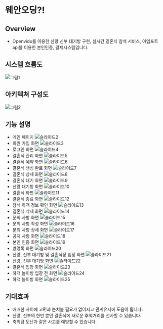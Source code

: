 # 웨안오딩?!

## Overview
- Openvidu를 이용한 신랑 신부 대기방 구현, 실시간 결혼식 참석 서비스, 아임포트 api를 이용한 본인인증, 결제시스템입니다.

## 시스템 흐름도
![그림1](https://user-images.githubusercontent.com/100895439/185735316-95180423-3199-4f92-89bd-4e8fa0a205eb.png)
## 아키텍쳐 구성도
![그림2](https://user-images.githubusercontent.com/100895439/185735327-6ff39365-abac-4e7b-8ba2-9fb90d090dc5.png)


## 기능 설명
- 메인 페이지
![슬라이드2](https://user-images.githubusercontent.com/100895439/185774985-96e0c27c-f0ef-4866-aec8-f203bb04e8c2.PNG)
- 회원 가입 화면
![슬라이드3](https://user-images.githubusercontent.com/100895439/185774987-78a804e5-bc8e-4d4d-b111-2c1cb54631e7.PNG)
- 로그인 화면
![슬라이드4](https://user-images.githubusercontent.com/100895439/185774988-b8ada963-513a-4722-abc3-8029e9118efb.PNG)
- 결혼식 관리 화면
![슬라이드5](https://user-images.githubusercontent.com/100895439/185774989-6c9427df-7293-4f5a-af02-c4f21b2fd7f1.PNG)
- 결혼식 예약 화면
![슬라이드6](https://user-images.githubusercontent.com/100895439/185774990-94953b2c-999d-4755-9196-ab0664ea98d2.PNG)
- 결혼식 생성 완료 화면
![슬라이드7](https://user-images.githubusercontent.com/100895439/185774991-793129f1-40a2-4c1e-acf4-0c263b8f51b0.PNG)
- 결혼식 상세 화면
![슬라이드8](https://user-images.githubusercontent.com/100895439/185774993-ac63a27c-0e2e-47f5-8ec7-e34c41b39b60.PNG)
- 결혼식 대기 화면
![슬라이드9](https://user-images.githubusercontent.com/100895439/185774994-60556b96-1b56-4416-aca8-e097b6c8817b.PNG)
- 신랑 대기방 화면
![슬라이드10](https://user-images.githubusercontent.com/100895439/185774995-0127fd51-1f2e-49a3-85f9-87a96b882cfb.PNG)
- 결혼식 화면
![슬라이드11](https://user-images.githubusercontent.com/100895439/185774997-f5f1f9d3-463e-4d74-9732-542424d3108e.PNG)
- 결혼식 종료 화면
![슬라이드12](https://user-images.githubusercontent.com/100895439/185774998-8540f35d-a021-4584-85cd-75936a903051.PNG)
- 참석 하객 정보 확인 화면
![슬라이드13](https://user-images.githubusercontent.com/100895439/185774999-1a6a749a-a628-4235-b7c6-504ec867e5c0.PNG)
- 결혼식 삭제 화면
![슬라이드14](https://user-images.githubusercontent.com/100895439/185775000-566925d8-6df7-47e8-8f7d-e7d0f8435f69.PNG)
- 문의 사항 화면
![슬라이드15](https://user-images.githubusercontent.com/100895439/185775002-578903bd-bc35-47e3-8db9-70a7d86def6b.PNG)
- 문의 사항 작성 화면
![슬라이드16](https://user-images.githubusercontent.com/100895439/185775004-2472e529-a1d3-4c52-ba39-63f22fb4681b.PNG)
- 문의 사항 상세 화면
![슬라이드17](https://user-images.githubusercontent.com/100895439/185775005-4e2e4187-9fee-476e-865e-b19a4357aced.PNG)
- 공지 사항 화면
![슬라이드18](https://user-images.githubusercontent.com/100895439/185775006-40a24ddd-156b-4f42-b52d-f1c3c98ac2a8.PNG)
- 본인 인증 화면
![슬라이드19](https://user-images.githubusercontent.com/100895439/185775007-02639b33-66d6-4cf9-87ef-ce6f1563af4e.PNG)
- 방명록 화면
![슬라이드20](https://user-images.githubusercontent.com/100895439/185775008-c59bbf09-b009-4842-bc1e-5d04ea6269cd.PNG)
- 신랑, 신부 대기방 및 결혼식장 입장 화면
![슬라이드21](https://user-images.githubusercontent.com/100895439/185775009-dc18d889-b530-4dd4-b87e-1bf07e2a8854.PNG)
- 신랑, 신부 대기방 화면
![슬라이드22](https://user-images.githubusercontent.com/100895439/185775010-ced992db-bed8-4e6f-8e23-28faf8aaceb0.PNG)
- 결혼식 입장 화면
![슬라이드23](https://user-images.githubusercontent.com/100895439/185775011-c55ff17d-932b-4fea-bebe-faaf2a0b1e92.PNG)
- 하객 놀이방 입장 전 화면
![슬라이드24](https://user-images.githubusercontent.com/100895439/185775012-0bc71a68-8d5b-4627-88b3-c674bdad581c.PNG)
- 하객 놀이방 화면
![슬라이드25](https://user-images.githubusercontent.com/100895439/185775013-82572be9-ab75-44d3-8d9d-3369e80ff63a.PNG)

## 기대효과
- 애매한 사이에 고민과 눈치볼 필요가 없어지고 관계유지에 도움이 됩니다.
- 신랑, 신부의 한번 뿐인 결혼식에 새로운 추억거리를 선사할 수 있습니다.
- 축의금 도난과 같은 사고를 예방할 수 있습니다.
